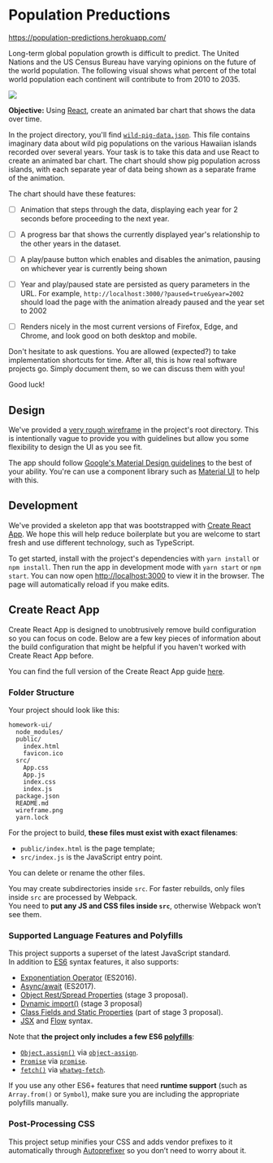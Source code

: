 # Population Preductions
https://population-predictions.herokuapp.com/

Long-term global population growth is difficult to predict. The United Nations and the US Census Bureau have varying opinions on the future of the world population. The following visual shows what percent of the total world population each continent will contribute to from 2010 to 2035. 

![](/img/population_predictions.png)



**Objective:** Using [React](https://reactjs.org/), create an animated bar chart
that shows the data over time.

In the project directory, you'll find
[`wild-pig-data.json`](src/wild-pig-data.json). This file contains imaginary
data about wild pig populations on the various Hawaiian islands recorded over
several years. Your task is to take this data and use React to create an
animated bar chart. The chart should show pig population across islands, with
each separate year of data being shown as a separate frame of the animation.


The chart should have these features:

* [ ] Animation that steps through the data, displaying each year for 2 seconds
      before proceeding to the next year.

* [ ] A progress bar that shows the currently displayed year's relationship to
      the other years in the dataset.

* [ ] A play/pause button which enables and disables the animation, pausing on
      whichever year is currently being shown

* [ ] Year and play/paused state are persisted as query parameters in the URL.
      For example, `http://localhost:3000/?paused=true&year=2002` should load
      the page with the animation already paused and the year set to 2002

* [ ] Renders nicely in the most current versions of Firefox, Edge, and Chrome,
      and look good on both desktop and mobile.

Don't hesitate to ask questions. You are allowed (expected?) to take
implementation shortcuts for time. After all, this is how real software projects
go. Simply document them, so we can discuss them with you!

Good luck!

## Design

We've provided a [very rough wireframe](wireframe.png) in the project's root
directory. This is intentionally vague to provide you with guidelines but allow
you some flexibility to design the UI as you see fit.

The app should follow
[Google's Material Design guidelines](https://material.google.com/) to the best
of your ability. You're can use a component library such as
[Material UI](https://github.com/mui-org/material-ui) to help with this.

## Development

We've provided a skeleton app that was bootstrapped with
[Create React App](https://github.com/facebookincubator/create-react-app). We
hope this will help reduce boilerplate but you are welcome to start fresh and
use different technology, such as TypeScript.

To get started, install with the project's dependencies with `yarn install` or
`npm install`. Then run the app in development mode with `yarn start` or `npm
start`. You can now open [http://localhost:3000](http://localhost:3000) to view
it in the browser. The page will automatically reload if you make edits.

## Create React App

Create React App is designed to unobtrusively remove build configuration so you
can focus on code. Below are a few key pieces of information about the build
configuration that might be helpful if you haven't worked with Create React App
before.

You can find the full version of the Create React App guide
[here](https://github.com/facebookincubator/create-react-app/blob/master/packages/react-scripts/template/README.md).

### Folder Structure

Your project should look like this:

```
homework-ui/
  node_modules/
  public/
    index.html
    favicon.ico
  src/
    App.css
    App.js
    index.css
    index.js
  package.json
  README.md
  wireframe.png
  yarn.lock
```

For the project to build, **these files must exist with exact filenames**:

* `public/index.html` is the page template;
* `src/index.js` is the JavaScript entry point.

You can delete or rename the other files.

You may create subdirectories inside `src`. For faster rebuilds, only files
inside `src` are processed by Webpack.<br> You need to **put any JS and CSS
files inside `src`**, otherwise Webpack won’t see them.

### Supported Language Features and Polyfills

This project supports a superset of the latest JavaScript standard.<br> In
addition to [ES6](https://github.com/lukehoban/es6features) syntax features, it
also supports:

* [Exponentiation Operator](https://github.com/rwaldron/exponentiation-operator)
  (ES2016).
* [Async/await](https://github.com/tc39/ecmascript-asyncawait) (ES2017).
* [Object Rest/Spread Properties](https://github.com/sebmarkbage/ecmascript-rest-spread)
  (stage 3 proposal).
* [Dynamic import()](https://github.com/tc39/proposal-dynamic-import) (stage 3
  proposal)
* [Class Fields and Static Properties](https://github.com/tc39/proposal-class-public-fields)
  (part of stage 3 proposal).
* [JSX](https://facebook.github.io/react/docs/introducing-jsx.html) and
  [Flow](https://flowtype.org/) syntax.

Note that **the project only includes a few ES6
[polyfills](https://en.wikipedia.org/wiki/Polyfill)**:

* [`Object.assign()`](https://developer.mozilla.org/en/docs/Web/JavaScript/Reference/Global_Objects/Object/assign)
  via [`object-assign`](https://github.com/sindresorhus/object-assign).
* [`Promise`](https://developer.mozilla.org/en-US/docs/Web/JavaScript/Reference/Global_Objects/Promise)
  via [`promise`](https://github.com/then/promise).
* [`fetch()`](https://developer.mozilla.org/en/docs/Web/API/Fetch_API) via
  [`whatwg-fetch`](https://github.com/github/fetch).

If you use any other ES6+ features that need **runtime support** (such as
`Array.from()` or `Symbol`), make sure you are including the appropriate
polyfills manually.

### Post-Processing CSS

This project setup minifies your CSS and adds vendor prefixes to it
automatically through [Autoprefixer](https://github.com/postcss/autoprefixer) so
you don’t need to worry about it.
